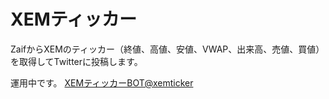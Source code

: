 # XEMティッカー
ZaifからXEMのティッカー（終値、高値、安値、VWAP、出来高、売値、買値）を取得してTwitterに投稿します。

運用中です。
[XEMティッカーBOT@xemticker](https://twitter.com/xemticker)
